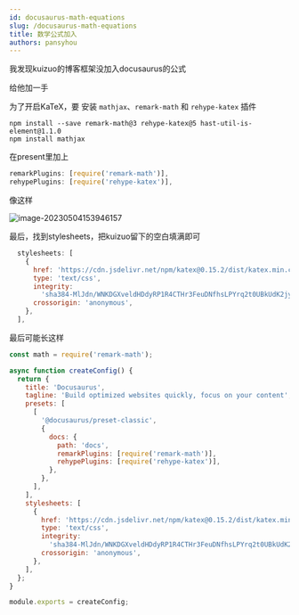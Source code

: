```yaml
---
id: docusaurus-math-equations
slug: /docusaurus-math-equations
title: 数学公式加入
authors: pansyhou
---
```


我发现kuizuo的博客框架没加入docusaurus的公式

给他加一手

为了开启KaTeX，要 安装 `mathjax`、`remark-math` 和 `rehype-katex` 插件

```shell
npm install --save remark-math@3 rehype-katex@5 hast-util-is-element@1.1.0
npm install mathjax
```

在present里加上

```javascript
remarkPlugins: [require('remark-math')],
rehypePlugins: [require('rehype-katex')],
```

像这样

![image-20230504153946157](https://pic.imgdb.cn/item/645361420d2dde5777886c32)

最后，找到stylesheets，把kuizuo留下的空白填满即可

```javascript
  stylesheets: [
    {
      href: 'https://cdn.jsdelivr.net/npm/katex@0.15.2/dist/katex.min.css',
      type: 'text/css',
      integrity:
        'sha384-MlJdn/WNKDGXveldHDdyRP1R4CTHr3FeuDNfhsLPYrq2t0UBkUdK2jyTnXPEK1NQ',
      crossorigin: 'anonymous',
    },
  ],
```



最后可能长这样

```javascript
const math = require('remark-math');

async function createConfig() {
  return {
    title: 'Docusaurus',
    tagline: 'Build optimized websites quickly, focus on your content',
    presets: [
      [
        '@docusaurus/preset-classic',
        {
          docs: {
            path: 'docs',
			remarkPlugins: [require('remark-math')],
			rehypePlugins: [require('rehype-katex')],
          },
        },
      ],
    ],
    stylesheets: [
      {
        href: 'https://cdn.jsdelivr.net/npm/katex@0.15.2/dist/katex.min.css',
        type: 'text/css',
        integrity:
          'sha384-MlJdn/WNKDGXveldHDdyRP1R4CTHr3FeuDNfhsLPYrq2t0UBkUdK2jyTnXPEK1NQ',
        crossorigin: 'anonymous',
      },
    ],
  };
}

module.exports = createConfig;
```



